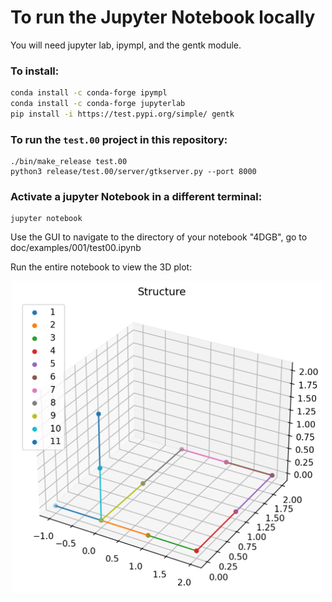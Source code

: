 # To run the Jupyter Notebook locally

You will need jupyter lab, ipympl, and the gentk module.

### To install: 
```sh
conda install -c conda-forge ipympl
conda install -c conda-forge jupyterlab
pip install -i https://test.pypi.org/simple/ gentk
```

### To run the `test.00` project in this repository:
    ./bin/make_release test.00
    python3 release/test.00/server/gtkserver.py --port 8000

### Activate a jupyter Notebook in a different terminal:
    jupyter notebook

Use the GUI to navigate to the directory of your notebook "4DGB", go to  doc/examples/001/test00.ipynb

Run the entire notebook to view the 3D plot:

<div align="center">
<img src="structure.png" width="500" height="500">

</div>

